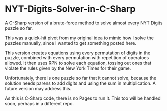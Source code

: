 # NYT-Digits-Solver-in-C-Sharp
A C-Sharp version of a brute-force method to solve almost every NYT Digits puzzle so far.

This was a quick-hit pivot from my original idea to mimic how I solve the puzzles manually, since I wanted to get something posted here.

This version creates equations using every permutation of digits in the puzzle, combined with every permutation with repetition of operatoes allowed. It then uses RPN to solve each equation, tossing out ones that violate the rules given by the New York Times for their game.

Unfortunately, there is one puzzle so far that it cannot solve, because the solution needs parens to add digits and using the sum in multiplication. A future version may address this.

As this is C-Sharp code, there is no Pages to run it. This too will be handled soon, perhaps in a different repo.
